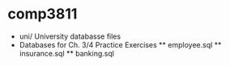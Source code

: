 # comp3811

* uni/ University databasse files
* Databases for Ch. 3/4 Practice Exercises
** employee.sql
** insurance.sql
** banking.sql 
